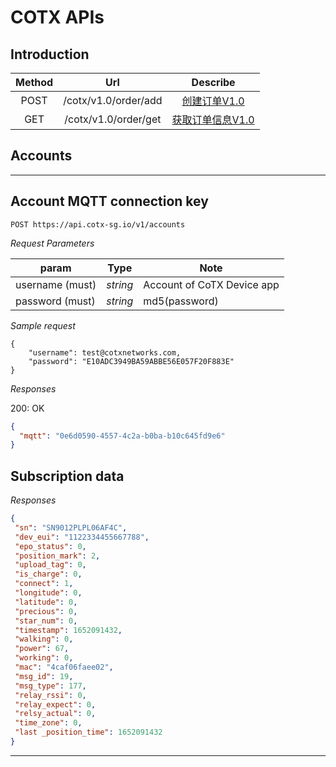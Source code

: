 # COTX APIs

## Introduction

Method|Url|Describe
| :-----: | :---: | :---: |
POST   |/cotx/v1.0/order/add     |<a href="#1">创建订单V1.0</a>
GET    |/cotx/v1.0/order/get     |<a href="#2">获取订单信息V1.0</a>

## Accounts

---

## Account MQTT connection key

```
POST https://api.cotx-sg.io/v1/accounts
```

_Request Parameters_

| param             | Type     | Note                                     |
| ----------------- | -------- | ---------------------------------------- |
| username (must) | _string_ | Account of CoTX Device app |
| password (must) | _string_ | md5(password) |

_Sample request_
```
{
    "username": test@cotxnetworks.com,
    "password": "E10ADC3949BA59ABBE56E057F20F883E"
}
```
_Responses_

200: OK

```json
{
  "mqtt": "0e6d0590-4557-4c2a-b0ba-b10c645fd9e6"
}
```


## Subscription data

_Responses_

```json
{
 "sn": "SN9012PLPL06AF4C",
 "dev_eui": "1122334455667788",
 "epo_status": 0,
 "position_mark": 2,
 "upload_tag": 0,
 "is_charge": 0,
 "connect": 1,
 "longitude": 0,
 "latitude": 0,
 "precious": 0,
 "star_num": 0,
 "timestamp": 1652091432,
 "walking": 0,
 "power": 67,
 "working": 0,
 "mac": "4caf06faee02",
 "msg_id": 19,
 "msg_type": 177,
 "relay_rssi": 0,
 "relay_expect": 0,
 "relsy_actual": 0,
 "time_zone": 0,
 "last _position_time": 1652091432
}
```

---
